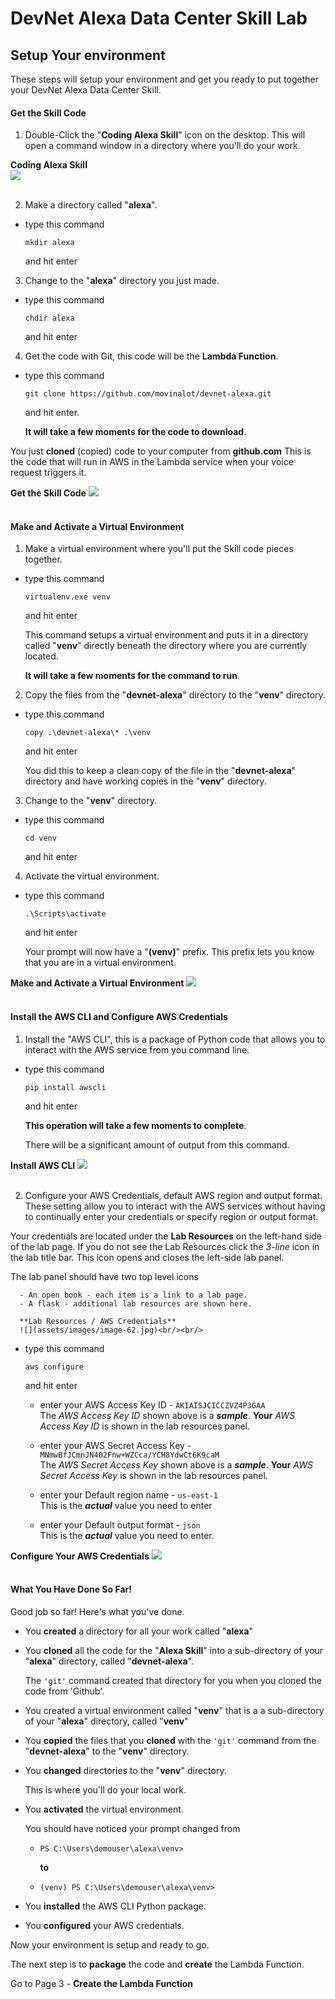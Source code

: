 # DevNet Alexa Data Center Skill Lab

## Setup Your environment
These steps will setup your environment and get you ready to put together your DevNet Alexa Data Center Skill.

#### Get the Skill Code
1. Double-Click the "**Coding Alexa Skill**" icon on the desktop. This will open a command window in a directory where you'll do your work.

  **Coding Alexa Skill**<br>
  ![](assets/images/image-61.jpg)<br/><br/>

2. Make a directory called "**alexa**".

  - type this command

    `mkdir alexa`

    and hit enter

3. Change to the "**alexa**" directory you just made.

  - type this command

    `chdir alexa`

    and hit enter

4. Get the code with Git, this code will be the **Lambda Function**.

  - type this command

    `git clone https://github.com/movinalot/devnet-alexa.git`

    and hit enter.

    **It will take a few moments for the code to download**.

  You just **cloned** (copied) code to your computer from **github.com** This is the code that will run in AWS in the Lambda service when your voice request triggers it.

  **Get the Skill Code**
  ![](assets/images/image-09.jpg)<br/><br/>

#### Make and Activate a Virtual Environment
1. Make a virtual environment where you'll put the Skill code pieces together.

  - type this command

    `virtualenv.exe venv`

    and hit enter

    This command setups a virtual environment and puts it in a directory called "**venv**" directly beneath the directory where you are currently located.

    **It will take a few moments for the command to run**.

2. Copy the files from the "**devnet-alexa**" directory to the "**venv**" directory.

  - type this command

    `copy .\devnet-alexa\* .\venv`

    and hit enter

    You did this to keep a clean copy of the file in the "**devnet-alexa**" directory and have working copies in the "**venv**" directory.

3. Change to the "**venv**" directory.

  - type this command

    `cd venv`

    and hit enter

4. Activate the virtual environment.

  - type this command

    `.\Scripts\activate`

    and hit enter

    Your prompt will now have a "**(venv)**" prefix. This prefix lets you know that you are in a virtual environment.

  **Make and Activate a Virtual Environment**
  ![](assets/images/image-10.jpg)<br/><br/>

#### Install the AWS CLI and Configure AWS Credentials
1. Install the "AWS CLI", this is a package of Python code that allows you to interact with the AWS service from you command line.

  - type this command

    `pip install awscli`

    and hit enter

    **This operation will take a few moments to complete**.

    There will be a significant amount of output from this command.

  **Install AWS CLI**
  ![](assets/images/image-11.jpg)<br/><br/>

2. Configure your AWS Credentials, default AWS region and output format. These setting allow you to interact with the AWS services without having to continually enter your credentials or specify region or output format.

  Your credentials are located under the **Lab Resources** on the left-hand side of the lab page. If you do not see the Lab Resources click the *3-line* icon in the lab title bar. This icon opens and closes the left-side lab panel.

  The lab panel should have two top level icons

      - An open book - each item is a link to a lab page.
      - A flask - additional lab resources are shown here.

      **Lab Resources / AWS Credentials**
      ![](assets/images/image-62.jpg)<br/><br/>

  - type this command

    `aws configure`

    and hit enter

    - enter your AWS Access Key ID - `AKIAISJCICCZVZ4P3GAA`
      <br>The *AWS Access Key ID* shown above is a ***sample***. **Your** *AWS Access Key ID* is shown in the lab resources panel.

    - enter your AWS Secret Access Key - `MNmwBfJCmnJN402Fnw+WZCca/YCH8YdwCt6K9caM`
    <br>The *AWS Secret Access Key* shown above is a ***sample***. **Your** *AWS Secret Access Key* is shown in the lab resources panel.

    - enter your Default region name - `us-east-1`
      <br>This is the ***actual*** value you need to enter

    - enter your Default output format - `json`
      <br>This is the ***actual*** value you need to enter.

  **Configure Your AWS Credentials**
  ![](assets/images/image-12.jpg)<br/><br/>

#### What You Have Done So Far!
Good job so far! Here's what you've done.

- You **created** a directory for all your work called "**alexa**"

- You **cloned** all the code for the "**Alexa Skill**" into a sub-directory of your "**alexa**" directory, called "**devnet-alexa**".

  The `'git'` command created that directory for you when you cloned the code from 'Github'.

- You created a virtual environment called "**venv**" that is a a sub-directory of your "**alexa**" directory, called "**venv**"

- You **copied** the files that you **cloned** with the `'git'` command from the "**devnet-alexa**" to the "**venv**" directory.

- You **changed** directories to the "**venv**" directory.

  This is where you'll do your local work.

- You **activated** the virtual environment.

  You should have noticed your prompt changed from

  - `PS C:\Users\demouser\alexa\venv>`

    **to**

  - `(venv) PS C:\Users\demouser\alexa\venv>`

- You **installed** the AWS CLI Python package.

- You **configured** your AWS credentials.

Now your environment is setup and ready to go.

The next step is to **package** the code and **create** the Lambda Function.

Go to Page 3 - **Create the Lambda Function**
